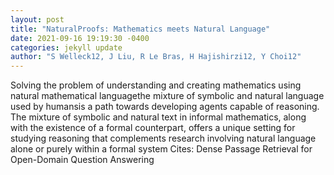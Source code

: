 ```yaml
--- 
layout: post 
title: "NaturalProofs: Mathematics meets Natural Language" 
date: 2021-09-16 19:19:30 -0400 
categories: jekyll update 
author: "S Welleck12, J Liu, R Le Bras, H Hajishirzi12, Y Choi12" 
--- 
```

Solving the problem of understanding and creating mathematics using natural mathematical languagethe mixture of symbolic and natural language used by humansis a path towards developing agents capable of reasoning. The mixture of symbolic and natural text in informal mathematics, along with the existence of a formal counterpart, offers a unique setting for studying reasoning that complements research involving natural language alone or purely within a formal system Cites: Dense Passage Retrieval for Open-Domain Question Answering